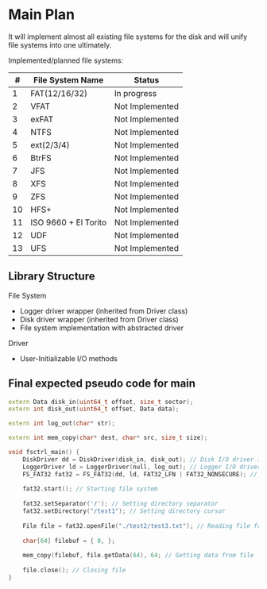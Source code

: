 # Main Plan

It will implement almost all existing file systems for the disk and will unify file systems into one ultimately.



Implemented/planned file systems:

| #    | File System Name     | Status          |
| ---- | -------------------- | --------------- |
| 1    | FAT(12/16/32)        | In progress     |
| 2    | VFAT                 | Not Implemented |
| 3    | exFAT                | Not Implemented |
| 4    | NTFS                 | Not Implemented |
| 5    | ext(2/3/4)           | Not Implemented |
| 6    | BtrFS                | Not Implemented |
| 7    | JFS                  | Not Implemented |
| 8    | XFS                  | Not Implemented |
| 9    | ZFS                  | Not Implemented |
| 10   | HFS+                 | Not Implemented |
| 11   | ISO 9660 + El Torito | Not Implemented |
| 12   | UDF                  | Not Implemented |
| 13   | UFS                  | Not Implemented |



## Library Structure

File System

- Logger driver wrapper (inherited from Driver class)
- Disk driver wrapper (inherited from Driver class)
- File system implementation with abstracted driver

Driver

- User-Initializable I/O methods

## Final expected pseudo code for main

```c++
extern Data disk_in(uint64_t offset, size_t sector);
extern int disk_out(uint64_t offset, Data data);

extern int log_out(char* str);

extern int mem_copy(char* dest, char* src, size_t size);

void fsctrl_main() {
    DiskDriver dd = DiskDriver(disk_in, disk_out); // Disk I/O driver initialization
    LoggerDriver ld = LoggerDriver(null, log_out); // Logger I/O driver initialization
    FS_FAT32 fat32 = FS_FAT32(dd, ld, FAT32_LFN | FAT32_NONSECURE); // File system initialization
    
    fat32.start(); // Starting file system
    
    fat32.setSeparator('/'); // Setting directory separator
    fat32.setDirectory("/test1"); // Setting directory cursor
    
    File file = fat32.openFile("./test2/test3.txt"); // Reading file from disk
    
    char[64] filebuf = { 0, };
    
    mem_copy(filebuf, file.getData(64), 64; // Getting data from file
    
    file.close(); // Closing file
}
```

